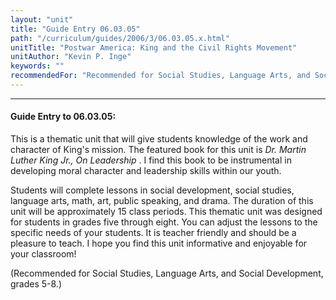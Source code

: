 ```yaml
---
layout: "unit"
title: "Guide Entry 06.03.05"
path: "/curriculum/guides/2006/3/06.03.05.x.html"
unitTitle: "Postwar America: King and the Civil Rights Movement"
unitAuthor: "Kevin P. Inge"
keywords: ""
recommendedFor: "Recommended for Social Studies, Language Arts, and Social Development, grades 5-8."
---
```

<body>
<hr/>
 <h4>
  Guide Entry to 06.03.05:
 </h4>
 <p>
  This is a thematic unit that will give students knowledge of the work and character of King's mission. The featured book for this unit is
  <i>
   Dr. Martin Luther King Jr., On Leadership
  </i>
  . I find this book to be instrumental in developing moral character and leadership skills within our youth.
 </p>
<p>
  Students will complete lessons in social development, social studies, language arts, math, art, public speaking, and drama. The duration of this unit will be approximately 15 class periods. This thematic unit was designed for students in grades five through eight. You can adjust the lessons to the specific needs of your students. It is teacher friendly and should be a pleasure to teach. I hope you find this unit informative and enjoyable for your classroom!
 </p>
<p>
  (Recommended for Social Studies, Language Arts, and Social Development, grades 5-8.)
 </p>

</body>